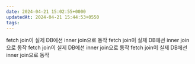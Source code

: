 ```yaml
---
date: 2024-04-21 15:02:55+0000
updatedAt: 2024-04-21 15:44:53+0550
tags: 
---
```

fetch join이 실제 DB에선 inner join으로 동작
fetch join이 실제 DB에선 inner join으로 동작
fetch join이 실제 DB에선 inner join으로 동작
fetch join이 실제 DB에선 inner join으로 동작